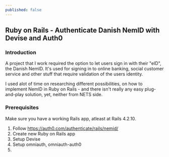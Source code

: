 ```yaml
---
published: false
---
```

## Ruby on Rails - Authenticate Danish NemID with Devise and Auth0

### Introduction
A project that I work required the option to let users sign in with their "eID", the Danish NemID.
It's used for signing in to online banking, social customer service and other stuff that require validation of the users identity.

I used alot of time on researching different possibilities, on how to implement NemID in Ruby on Rails - and there isn't really any easy plug-and-play solution, yet, neither from NETS side.

### Prerequisites
Make sure you have a working Rails app, atleast at Rails 4.2.10.


1. Follow https://auth0.com/authenticate/rails/nemid/
2. Create new Ruby on Rails app
3. Setup Devise
4. Setup omniauth, omniauth-auth0
5. 

